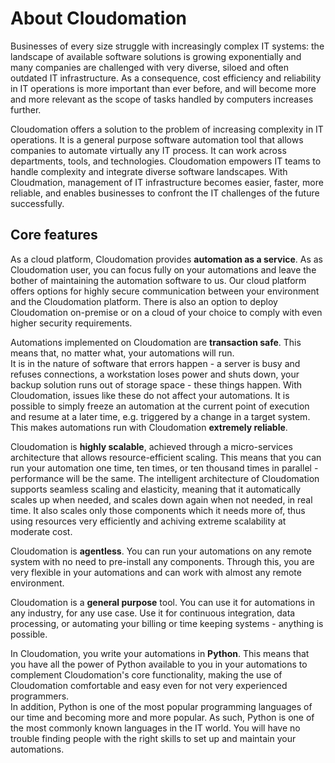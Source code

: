 # About Cloudomation

Businesses of every size struggle with increasingly complex IT systems: the landscape of available software solutions is growing exponentially and many companies are challenged with very diverse, siloed and often outdated IT infrastructure. As a consequence, cost efficiency and reliability in IT operations is more important than ever before, and will become more and more relevant as the scope of tasks handled by computers increases further.

Cloudomation offers a solution to the problem of increasing complexity in IT operations. It is a general purpose software automation tool that allows companies to automate virtually any IT process. It can work across departments, tools, and technologies. Cloudomation empowers IT teams to handle complexity and integrate diverse software landscapes. With Cloudmation, management of IT infrastructure becomes easier, faster, more reliable, and enables businesses to confront the IT challenges of the future successfully.

## Core features
As a cloud platform, Cloudomation provides **automation as a service**. As as Cloudomation user, you can focus fully on your automations and leave the bother of maintaining the automation software to us. Our cloud platform offers options for highly secure communication between your environment and the Cloudomation platform. There is also an option to deploy Cloudomation on-premise or on a cloud of your choice to comply with even higher security requirements.

Automations implemented on Cloudomation are **transaction safe**. This means that, no matter what, your automations will run.  
It is in the nature of software that errors happen - a server is busy and refuses connections, a workstation loses power and shuts down, your backup solution runs out of storage space - these things happen. With Cloudomation, issues like these do not affect your automations. It is possible to simply freeze an automation at the current point of execution and resume at a later time, e.g. triggered by a change in a target system.  
This makes automations run with Cloudomation **extremely reliable**.

Cloudomation is **highly scalable**, achieved through a micro-services architecture that allows resource-efficient scaling. This means that you can run your automation one time, ten times, or ten thousand times in parallel - performance will be the same. The intelligent architecture of Cloudomation supports seamless scaling and elasticity, meaning that it automatically scales up when needed, and scales down again when not needed, in real time. It also scales only those components which it needs more of, thus using resources very efficiently and achiving extreme scalability at moderate cost.

Cloudomation is **agentless**. You can run your automations on any remote system with no need to pre-install any components. Through this, you are very flexible in your automations and can work with almost any remote environment.

Cloudomation is a **general purpose** tool. You can use it for automations in any industry, for any use case. Use it for continuous integration, data processing, or automating your billing or time keeping systems - anything is possible.  

In Cloudomation, you write your automations in **Python**. This means that you have all the power of Python available to you in your automations to complement Cloudomation's core functionality, making the use of Cloudomation comfortable and easy even for not very experienced programmers.  
In addition, Python is one of the most popular programming languages of our time and becoming more and more popular. As such, Python is one of the most commonly known languages in the IT world. You will have no trouble finding people with the right skills to set up and maintain your automations.
